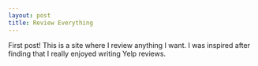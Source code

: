 ```yaml
---
layout: post
title: Review Everything
---
```

First post! This is a site where I review anything I want. I was inspired after finding that I really enjoyed writing Yelp reviews.
